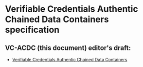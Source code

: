
# Verifiable Credentials Authentic Chained Data Containers specification 


## VC-ACDC (this document) editor's draft:
* [Verifiable Credentials Authentic Chained Data Containers](https://weboftrust.github.io/vc-acdc/)